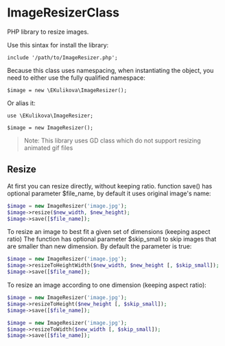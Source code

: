 # ImageResizerClass

PHP library to resize images.

Use this sintax for install the library:
```
include '/path/to/ImageResizer.php';
```
Because this class uses namespacing, when instantiating the object, you need to either use the fully qualified namespace:
```
$image = new \EKulikova\ImageResizer();
```
Or alias it:

```
use \EKulikova\ImageResizer;

$image = new ImageResizer();
```
> Note:
This library uses GD class which do not support resizing animated gif files

Resize
------

At first you can resize directly, without keeping ratio.
function save() has optional parameter $file_name, by default it uses original image's name:

```php
$image = new ImageResizer('image.jpg');
$image->resize($new_width, $new_height);
$image->save([$file_name]);
```

To resize an image to best fit a given set of dimensions (keeping aspect ratio)
The function has optional parameter $skip_small to skip images that are smaller than new dimension. By default the parameter is true:

```php
$image = new ImageResizer('image.jpg');
$image->resizeToHeightWidth($new_width, $new_height [, $skip_small]);
$image->save([$file_name]);
```

To resize an image according to one dimension (keeping aspect ratio):

```php
$image = new ImageResizer('image.jpg');
$image->resizeToHeight($new_height [, $skip_small]);
$image->save([$file_name]);

$image = new ImageResizer('image.jpg');
$image->resizeToWidth($new_width [, $skip_small]);
$image->save([$file_name]);
```
